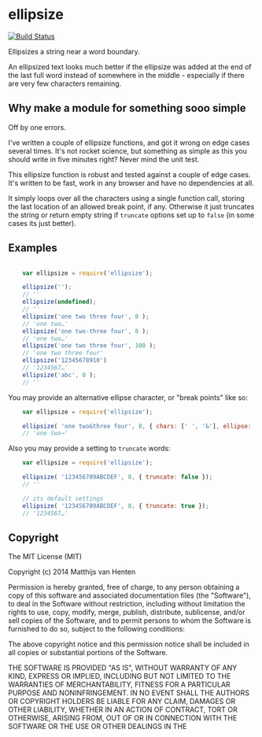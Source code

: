 # ellipsize

[![Build Status](https://travis-ci.org/mvhenten/ellipsize.svg?branch=master)](https://travis-ci.org/mvhenten/ellipsize)

Ellipsizes a string near a word boundary.

An ellipsized text looks much better if the ellipsize was added at the end of the
last full word instead of somewhere in the middle - especially if there are very
few characters remaining.

## Why make a module for something sooo simple

Off by one errors.

I've written a couple of ellipsize functions, and got it wrong on edge cases
several times. It's not rocket science, but something as simple as this you should
write in five minutes right? Never mind the unit test.

This ellipsize function is robust and tested against a couple of edge cases.
It's written to be fast, work in any browser and have no dependencies at all.

It simply loops over all the characters using a single function call, storing the
last location of an allowed break point, if any. Otherwise it just truncates the string
or return empty string if `truncate` options set up to `false` (in some cases its just better).

## Examples

```javascript

    var ellipsize = require('ellipsize');

    ellipsize('');
    // ''
    ellipsize(undefined);
    // ''
    ellipsize('one two three four', 8 );
    // 'one two…'
    ellipsize('one two-three four', 8 );
    // 'one two…'
    ellipsize('one two three four', 100 );
    // 'one two three four'
    ellipsize('12345678910')
    // '1234567…'
    ellipsize('abc', 0 );
    // ''

```
You may provide an alternative ellipse character, or "break points" like so:

```javascript
    var ellipsize = require('ellipsize');

    ellipsize( 'one two&three four', 8, { chars: [' ', '&'], ellipse: '→' });
    // 'one two→'

```

Also you may provide a setting to `truncate` words:

```javascript
    var ellipsize = require('ellipsize');

    ellipsize( '123456789ABCDEF', 8, { truncate: false });
    // '' 

    // its default settings
    ellipsize( '123456789ABCDEF', 8, { truncate: true });
    // '1234567…'

```

## Copyright

The MIT License (MIT)

Copyright (c) 2014 Matthijs van Henten

Permission is hereby granted, free of charge, to any person obtaining a copy
of this software and associated documentation files (the "Software"), to deal
in the Software without restriction, including without limitation the rights
to use, copy, modify, merge, publish, distribute, sublicense, and/or sell
copies of the Software, and to permit persons to whom the Software is
furnished to do so, subject to the following conditions:

The above copyright notice and this permission notice shall be included in all
copies or substantial portions of the Software.

THE SOFTWARE IS PROVIDED "AS IS", WITHOUT WARRANTY OF ANY KIND, EXPRESS OR
IMPLIED, INCLUDING BUT NOT LIMITED TO THE WARRANTIES OF MERCHANTABILITY,
FITNESS FOR A PARTICULAR PURPOSE AND NONINFRINGEMENT. IN NO EVENT SHALL THE
AUTHORS OR COPYRIGHT HOLDERS BE LIABLE FOR ANY CLAIM, DAMAGES OR OTHER
LIABILITY, WHETHER IN AN ACTION OF CONTRACT, TORT OR OTHERWISE, ARISING FROM,
OUT OF OR IN CONNECTION WITH THE SOFTWARE OR THE USE OR OTHER DEALINGS IN THE


